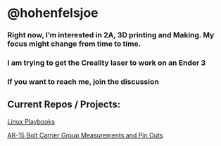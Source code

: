# @hohenfelsjoe
### Right now, I’m interested in 2A, 3D printing and Making. My focus might change from time to time. 

### I am trying to get the Creality laser to work on an Ender 3

### If you want to reach me, join the discussion


## Current Repos / Projects:

[Linux Playbooks](https://github.com/hohenfelsjoe/Playbooks)

[AR-15 Bolt Carrier Group Measurements and Pin Outs](https://github.com/hohenfelsjoe/BCG_Measurements "DM me if you want access") 







<!---
hohenfelsjoe/hohenfelsjoe is a ✨ special ✨ repository because its `README.md` (this file) appears on your GitHub profile.
You can click the Preview link to take a look at your changes.
--->
